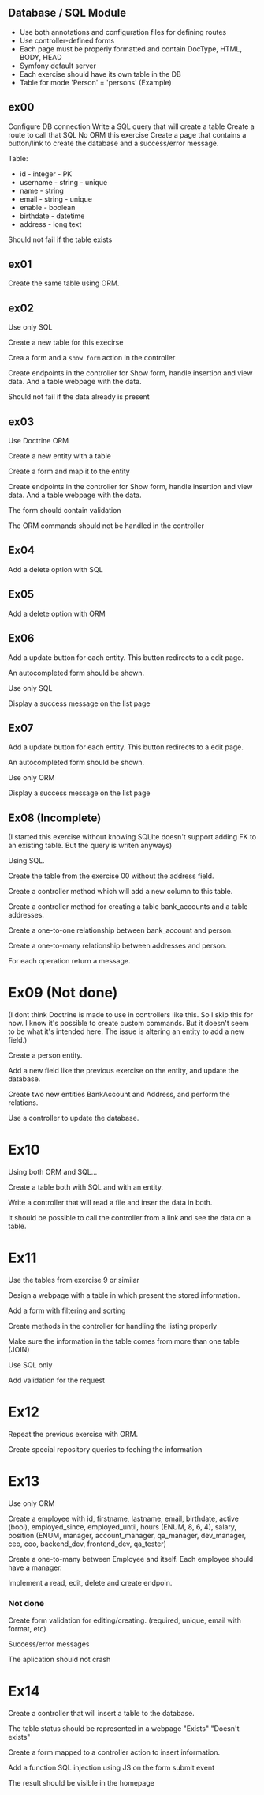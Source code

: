 ## Database / SQL Module

- Use both annotations and configuration files for defining routes
- Use controller-defined forms
- Each page must be properly formatted and contain DocType, HTML, BODY, HEAD
- Symfony default server
- Each exercise should have its own table in the DB
- Table for mode 'Person' = 'persons' (Example)

## ex00

Configure DB connection
Write a SQL query that will create a table
Create a route to call that SQL
No ORM this exercise
Create a page that contains a button/link to create the database and a success/error message.

Table:
- id - integer - PK
- username - string - unique
- name - string
- email - string - unique
- enable - boolean
- birthdate - datetime
- address - long text

Should not fail if the table exists

## ex01

Create the same table using ORM.

## ex02

Use only SQL

Create a new table for this execirse

Crea a form and a `show form` action in the controller

Create endpoints in the controller for Show form, handle insertion and view data. And a table webpage with the data.

Should not fail if the data already is present

## ex03

Use Doctrine ORM

Create a new entity with a table

Create a form and map it to the entity

Create endpoints in the controller for Show form, handle insertion and view data. And a table webpage with the data.

The form should contain validation

The ORM commands should not be handled in the controller

## Ex04

Add a delete option with SQL

## Ex05

Add a delete option with ORM

## Ex06

Add a update button for each entity. This button redirects to a edit page.

An autocompleted form should be shown.

Use only SQL

Display a success message on the list page

## Ex07

Add a update button for each entity. This button redirects to a edit page.

An autocompleted form should be shown.

Use only ORM

Display a success message on the list page

## Ex08 (Incomplete)

(I started this exercise without knowing SQLIte doesn't support adding FK to an existing table. But the query is writen anyways)

Using SQL.

Create the table from the exercise 00 without the address field.

Create a controller method which will add a new column to this table.

Create a controller method for creating a table bank_accounts and a table addresses.

Create a one-to-one relationship between bank_account and person. 

Create a one-to-many relationship between addresses and person.

For each operation return a message.

# Ex09 (Not done)

(I dont think Doctrine is made to use in controllers like this. So I skip this for now.
 I know it's possible to create custom commands. But it doesn't seem to be what it's intended here.
 The issue is altering an entity to add a new field.)

Create a person entity.

Add a new field like the previous exercise on the entity, and update the database.

Create two new entities BankAccount and Address, and perform the relations.

Use a controller to update the database.

# Ex10

Using both ORM and SQL...

Create a table both with SQL and with an entity.

Write a controller that will read a file and inser the data in both.

It should be possible to call the controller from a link and see the data on a table.

# Ex11

Use the tables from exercise 9 or similar

Design a webpage with a table in which present the stored information.

Add a form with filtering and sorting

Create methods in the controller for handling the listing properly

Make sure the information in the table comes from more than one table (JOIN)

Use SQL only

Add validation for the request

# Ex12

Repeat the previous exercise with ORM.

Create special repository queries to feching the information

# Ex13

Use only ORM

Create a employee with id, firstname, lastname, email, birthdate, active (bool), employed_since, employed_until, hours (ENUM, 8, 6, 4), salary, position (ENUM, manager, account_manager, qa_manager, dev_manager, ceo, coo, backend_dev, frontend_dev, qa_tester)

Create a one-to-many between Employee and itself. Each employee should have a manager.

Implement a read, edit, delete and create endpoin.

### Not done
Create form validation for editing/creating. (required, unique, email with format, etc)

Success/error messages

The aplication should not crash

# Ex14

Create a controller that will insert a table to the database.

The table status should be represented in a webpage "Exists" "Doesn't exists"

Create a form mapped to a controller action to insert information.

Add a function SQL injection using JS on the form submit event

The result should be visible in the homepage

